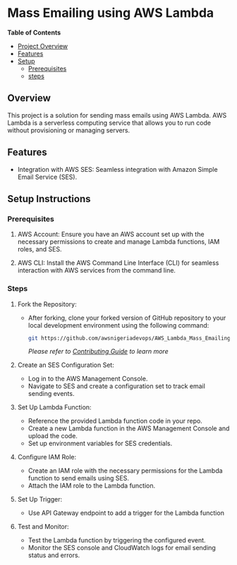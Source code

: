 # Mass Emailing using AWS Lambda

**Table of Contents**
- [Project Overview](#overview)
- [Features](#features)
- [Setup](#setup-instructions)
  - [Prerequisites](#prerequisites)
  - [steps](#steps)


## Overview

This project is a solution for sending mass emails using AWS Lambda. AWS Lambda is a serverless computing service that allows you to run code without provisioning or managing servers.


## Features

- Integration with AWS SES: Seamless integration with Amazon Simple Email Service (SES).


## Setup Instructions

### Prerequisites

1. AWS Account: Ensure you have an AWS account set up with the necessary permissions to create and manage Lambda functions, IAM roles, and SES.

2. AWS CLI: Install the AWS Command Line Interface (CLI) for seamless interaction with AWS services from the command line.


### Steps

1. Fork the Repository:
   - After forking, clone your forked version of GitHub repository to your local development environment using the following command:
     ```bash
     git https://github.com/awsnigeriadevops/AWS_Lambda_Mass_Emailing.git
     ```

     *Please refer to [Contributing Guide](https://github.com/awsnigeriadevops/AWS_Lambda_Mass_Emailing/blob/main/CONTRIBUTING.md) to learn more*

2. Create an SES Configuration Set:
   - Log in to the AWS Management Console.
   - Navigate to SES and create a configuration set to track email sending events.

3. Set Up Lambda Function:
   - Reference the provided Lambda function code in your repo.
   - Create a new Lambda function in the AWS Management Console and upload the code.
   - Set up environment variables for SES credentials.

4. Configure IAM Role:
   - Create an IAM role with the necessary permissions for the Lambda function to send emails using SES.
   - Attach the IAM role to the Lambda function.

5. Set Up Trigger:
   - Use API Gateway endpoint to add a trigger for the Lambda function


6. Test and Monitor:
   - Test the Lambda function by triggering the configured event.
   - Monitor the SES console and CloudWatch logs for email sending status and errors.


